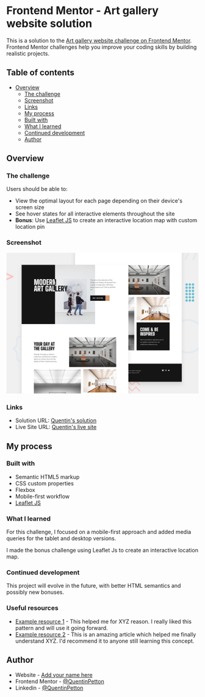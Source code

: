 # Frontend Mentor - Art gallery website solution

This is a solution to the [Art gallery website challenge on Frontend Mentor](https://www.frontendmentor.io/challenges/art-gallery-website-yVdrZlxyA). Frontend Mentor challenges help you improve your coding skills by building realistic projects. 

## Table of contents

- [Overview](#overview)
  - [The challenge](#the-challenge)
  - [Screenshot](#screenshot)
  - [Links](#links)
  - [My process](#my-process)
  - [Built with](#built-with)
  - [What I learned](#what-i-learned)
  - [Continued development](#continued-development)
  - [Author](#author)




## Overview

### The challenge

Users should be able to:

- View the optimal layout for each page depending on their device's screen size
- See hover states for all interactive elements throughout the site
- **Bonus**: Use [Leaflet JS](https://leafletjs.com/) to create an interactive location map with custom location pin

### Screenshot

![preview](./preview.jpg)

### Links

- Solution URL: [Quentin's solution](https://www.frontendmentor.io/solutions/artgallerywebsite-QyVYB2ypdF)
- Live Site URL: [Quentin's live site](https://quentinpetton.github.io/Art-Gallery-Website/)

## My process

### Built with

- Semantic HTML5 markup
- CSS custom properties
- Flexbox
- Mobile-first workflow
- [Leaflet JS](https://leafletjs.com/)


### What I learned

For this challenge, I focused on a mobile-first approach and added media queries for the tablet and desktop versions.

I made the bonus challenge using Leaflet Js to create an interactive location map.


### Continued development

This project will evolve in the future, with better HTML semantics and possibly new bonuses.


### Useful resources

- [Example resource 1](https://www.example.com) - This helped me for XYZ reason. I really liked this pattern and will use it going forward.
- [Example resource 2](https://www.example.com) - This is an amazing article which helped me finally understand XYZ. I'd recommend it to anyone still learning this concept.


## Author

- Website - [Add your name here](https://www.your-site.com)
- Frontend Mentor - [@QuentinPetton](https://www.frontendmentor.io/profile/QuentinPetton)
- Linkedin - [@QuentinPetton](https://www.linkedin.com/in/quentin-petton-8a2338176/)


